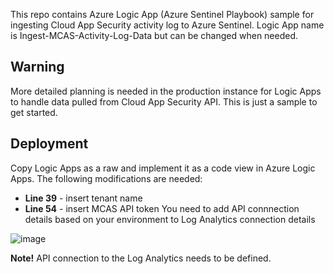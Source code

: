This repo contains Azure Logic App (Azure Sentinel Playbook) sample for ingesting Cloud App Security activity log to Azure Sentinel. Logic App name is Ingest-MCAS-Activity-Log-Data but can be changed when needed.

## Warning
More detailed planning is needed in the production instance for Logic Apps to handle data pulled from Cloud App Security API. This is just a sample to get started.

## Deployment
Copy Logic Apps as a raw and implement it as a code view in Azure Logic Apps. The following modifications are needed:

* **Line 39** - insert tenant name
* **Line 54** - insert MCAS API token
You need to add API connnection details based on your environment to Log Analytics connection details

![image](https://user-images.githubusercontent.com/18166822/107668629-8b6e7480-6c99-11eb-942f-5579ca3141b0.png)

**Note!** API connection to the Log Analytics needs to be defined.
